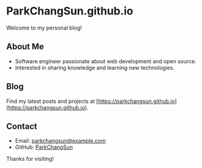 # ParkChangSun.github.io

Welcome to my personal blog!

## About Me
- Software engineer passionate about web development and open source.
- Interested in sharing knowledge and learning new technologies.

## Blog
Find my latest posts and projects at [https://parkchangsun.github.io](https://parkchangsun.github.io).

## Contact
- Email: parkchangsun@example.com
- GitHub: [ParkChangSun](https://github.com/ParkChangSun)

Thanks for visiting!